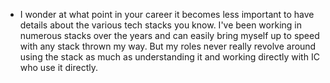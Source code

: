 * I wonder at what point in your career it becomes less important to have details about the various tech stacks you know. I've been working in numerous stacks over the years and can easily bring myself up to speed with any stack thrown my way. But my roles never really revolve around using the stack as much as understanding it and working directly with IC who use it directly.
